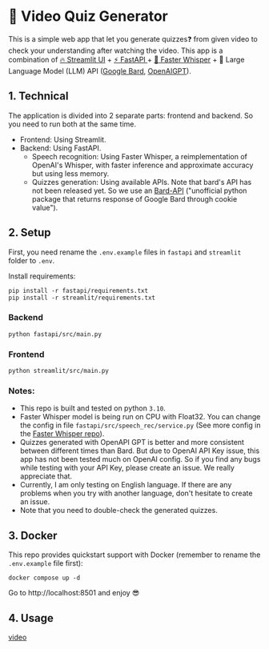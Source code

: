 # 🦉 Video Quiz Generator
This is a simple web app that let you generate quizzes❓ from given video to check your understanding after watching the video. This app is a combination of [🔥 Streamlit UI](https://streamlit.io/) + [⚡️ FastAPI ](https://fastapi.tiangolo.com/) + [💬 Faster Whisper](https://github.com/guillaumekln/faster-whisper) + 🦜 Large Language Model (LLM) API ([Google Bard](https://github.com/dsdanielpark/Bard-API), [OpenAIGPT](https://platform.openai.com/account/api-keys)).

## 1. Technical
The application is divided into 2 separate parts: frontend and backend. So you need to run both at the same time.
- Frontend: Using Streamlit.
- Backend: Using FastAPI.
    - Speech recognition: Using Faster Whisper, a reimplementation of OpenAI's Whisper, with faster inference and approximate accuracy but using less memory.
    - Quizzes generation: Using available APIs. Note that bard's API has not been released yet. So we use an [Bard-API](https://github.com/dsdanielpark/Bard-API) ("unofficial python package that returns response of Google Bard through cookie value").


## 2. Setup
First, you need rename the `.env.example` files in `fastapi` and `streamlit` folder to `.env`.

Install requirements:
```
pip install -r fastapi/requirements.txt
pip install -r streamlit/requirements.txt
```

### Backend
```
python fastapi/src/main.py
```

### Frontend
```
python streamlit/src/main.py
```

### Notes:
- This repo is built and tested on python `3.10`.
- Faster Whisper model is being run on CPU with Float32. You can change the config in file `fastapi/src/speech_rec/service.py` (See more config in the [Faster Whisper repo](https://github.com/guillaumekln/faster-whisper)).
- Quizzes generated with OpenAPI GPT is better and more consistent between different times than Bard. But due to OpenAI API Key issue, this app has not been tested much on OpenAI config. So if you find any bugs while testing with your API Key, please create an issue. We really appreciate that.
- Currently, I am only testing on English language. If there are any problems when you try with another language, don't hesitate to create an issue.
- Note that you need to double-check the generated quizzes.

## 3. Docker
This repo provides quickstart support with Docker (remember to rename the `.env.example` file first):
```
docker compose up -d
```
Go to http://localhost:8501 and enjoy 😎

## 4. Usage
[video](./demo.mp4)
